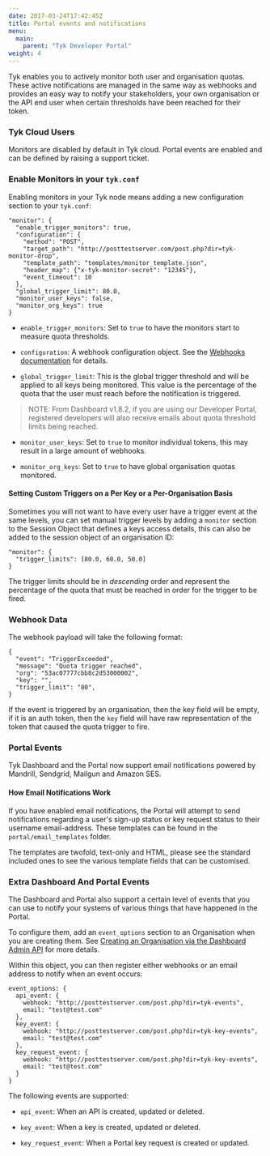 ```yaml
---
date: 2017-03-24T17:42:45Z
title: Portal events and notifications
menu:
  main:
    parent: "Tyk Developer Portal"
weight: 4 
---
```


Tyk enables you to actively monitor both user and organisation quotas. These active notifications are managed in the same way as webhooks and provides an easy way to notify your stakeholders, your own organisation or the API end user when certain thresholds have been reached for their token.

### Tyk Cloud Users

Monitors are disabled by default in Tyk cloud. Portal events are enabled and can be defined by raising a support ticket.

### Enable Monitors in your `tyk.conf`

Enabling monitors in your Tyk node means adding a new configuration section to your `tyk.conf`:

```{.copyWrapper}
"monitor": {
  "enable_trigger_monitors": true,
  "configuration": {
    "method": "POST",
    "target_path": "http://posttestserver.com/post.php?dir=tyk-monitor-drop",
    "template_path": "templates/monitor_template.json",
    "header_map": {"x-tyk-monitor-secret": "12345"},
    "event_timeout": 10
  },
  "global_trigger_limit": 80.0,
  "monitor_user_keys": false,
  "monitor_org_keys": true
}
```

*   `enable_trigger_monitors`: Set to `true` to have the monitors start to measure quota thresholds.

*   `configuration`: A webhook configuration object. See the [Webhooks documentation](https://tyk.io/docs/report-monitor-trigger-events/webhooks/) for details.

*   `global_trigger_limit`: This is the global trigger threshold and will be applied to all keys being monitored. This value is the percentage of the quota that the user must reach before the notification is triggered.

> NOTE: From Dashboard v1.8.2, if you are using our Developer Portal, registered developers will also receive emails about quota threshold limits being reached.

*   `monitor_user_keys`: Set to `true` to monitor individual tokens, this may result in a large amount of webhooks.

*   `monitor_org_keys`: Set to `true` to have global organisation quotas monitored.

#### Setting Custom Triggers on a Per Key or a Per-Organisation Basis

Sometimes you will not want to have every user have a trigger event at the same levels, you can set manual trigger levels by adding a `monitor` section to the Session Object that defines a keys access details, this can also be added to the session object of an organisation ID:

```{.copyWrapper}
"monitor": {
  "trigger_limits": [80.0, 60.0, 50.0]
}
```

The trigger limits should be in *descending* order and represent the percentage of the quota that must be reached in order for the trigger to be fired.

### Webhook Data

The webhook payload will take the following format:

```{.copyWrapper}
{
  "event": "TriggerExceeded",
  "message": "Quota trigger reached",
  "org": "53ac07777cbb8c2d53000002",
  "key": "",
  "trigger_limit": "80",
} 
```

If the event is triggered by an organisation, then the key field will be empty, if it is an auth token, then the `key` field will have raw representation of the token that caused the quota trigger to fire.

### Portal Events

Tyk Dashboard and the Portal now support email notifications powered by Mandrill, Sendgrid, Mailgun and Amazon SES.

#### How Email Notifications Work

If you have enabled email notifications, the Portal will attempt to send notifications regarding a user's sign-up status or key request status to their username email-address. These templates can be found in the `portal/email_templates` folder.

The templates are twofold, text-only and HTML, please see the standard included ones to see the various template fields that can be customised.

### Extra Dashboard And Portal Events

The Dashboard and Portal also support a certain level of events that you can use to notify your systems of various things that have happened in the Portal.

To configure them, add an `event_options` section to an Organisation when you are creating them. See [Creating an Organisation via the Dashboard Admin API](/docs/dashboard-admin-api/organisations/#create-an-organisation) for more details.

Within this object, you can then register either webhooks or an email address to notify when an event occurs:

```{.copyWrapper}
event_options: {
  api_event: {
    webhook: "http://posttestserver.com/post.php?dir=tyk-events",
    email: "test@test.com"
  },
  key_event: {
    webhook: "http://posttestserver.com/post.php?dir=tyk-key-events",
    email: "test@test.com"
  },
  key_request_event: {
    webhook: "http://posttestserver.com/post.php?dir=tyk-key-events",
    email: "test@test.com"
  }
}
```

The following events are supported:

*   `api_event`: When an API is created, updated or deleted.

*   `key_event`: When a key is created, updated or deleted.

*   `key_request_event`: When a Portal key request is created or updated.


